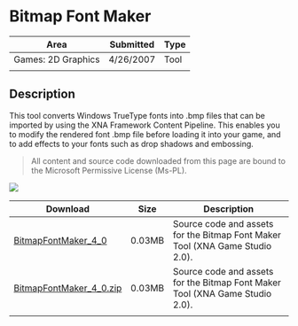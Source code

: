 # Bitmap Font Maker

|Area|Submitted|Type|
|-|-|-|
Games: 2D Graphics|4/26/2007|Tool
||||

## Description

This tool converts Windows TrueType fonts into .bmp files that can be imported by using the XNA Framework Content Pipeline. This enables you to modify the rendered font .bmp file before loading it into your game, and to add effects to your fonts such as drop shadows and embossing.

> All content and source code downloaded from this page are bound to the Microsoft Permissive License (Ms-PL).

![](https://github.com/simondarksidej/XNAGameStudio/blob/archive/Images/XNA_BitmapFontMaker_02_small.jpg?raw=true)

Download | Size | Description
---|---|---|
[BitmapFontMaker_4_0](https://github.com/simondarksidej/XNAGameStudio/tree/archive/Samples/BitmapFontMaker_4_0) | 0.03MB | Source code and assets for the Bitmap Font Maker Tool (XNA Game Studio 2.0).
[BitmapFontMaker_4_0.zip](https://github.com/simondarksidej/XNAGameStudioZips/raw/zips/BitmapFontMaker_4_0.zip) | 0.03MB | Source code and assets for the Bitmap Font Maker Tool (XNA Game Studio 2.0).
||||

